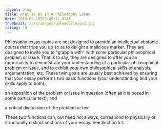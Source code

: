 ```yaml
---
layout: blog
title: What To Do In A Philosophy Essay
date: 2018-02-18T20:45:21.018Z
thumbnail: /src/images/uploads/image2.jpg
rating: '5'
---
```

Philosophy essay topics are not designed to provide an intellectual obstacle course that trips you up so as to delight a malicious marker. They are designed to invite you to "grapple with" with some particular philosophical problem or issue. That is to say, they are designed to offer you an opportunity to demonstrate your understanding of a particular philosophical problem or issue, and to exhibit your own philosophical skills of analysis, argumentation, etc. These twin goals are usually best achieved by ensuring that your essay performs two basic functions (your understanding and your skills apply to both):



an exposition of the problem or issue in question (often as it is posed in some particular text); and

a critical discussion of the problem or text



These two functions can, but need not always, correspond to physically or structurally distinct sections of your essay. See Section 5.1.
